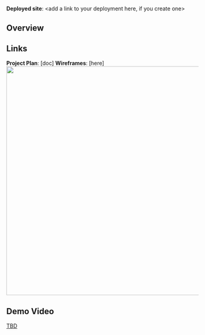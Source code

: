 # <App Name Here>

**Deployed site**: <add a link to your deployment here, if you create one>

## Overview
<Add a quick description of your app here>


## Links
**Project Plan**: [doc]<add link to your project plan here>
**Wireframes**: [here]<add a link to wire frames>
<img src="OR_INSERT_INLINE_YOUR_WIREFRAME_IMAGE_URL" width=600>

<add any other links here as you work on your project>

## Demo Video
[TBD](<insert link in Week 9!>)
